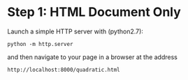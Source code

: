 Step 1: HTML Document Only
==========================

Launch a simple HTTP server with (python2.7):

```
python -m http.server
```

and then navigate to your page in a browser at the address

```
http://localhost:8000/quadratic.html
```
